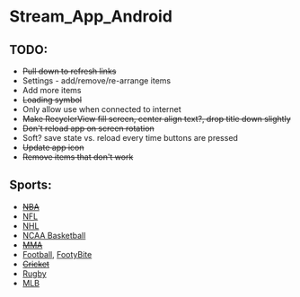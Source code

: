 # Stream_App_Android

## TODO:
* ~~Pull down to refresh links~~
* Settings - add/remove/re-arrange items
* Add more items
* ~~Loading symbol~~
* Only allow use when connected to internet
* ~~Make RecyclerView fill screen, center align text?, drop title down slightly~~
* ~~Don't reload app on screen rotation~~
* Soft? save state vs. reload every time buttons are pressed
* ~~Update app icon~~
* ~~Remove items that don't work~~


## Sports:

* ~~[NBA](https://www.reddit.com/r/nbastreams/)~~
* [NFL](https://www.reddit.com/r/nflstreams/)
* [NHL](https://www.reddit.com/r/NHLStreams/)
* [NCAA Basketball](https://www.reddit.com/r/ncaaBBallStreams/)
* ~~[MMA](https://www.reddit.com/r/MMAStreams/)~~
* [Football](https://www.reddit.com/r/soccerstreamsredd/), [FootyBite](https://www.footybite.com/)
* ~~[Cricket](https://www.reddit.com/r/cricketstreams/)~~
* [Rugby](https://www.reddit.com/r/rugbystreams/)
* [MLB](https://www.reddit.com/r/MLBStreams/)
